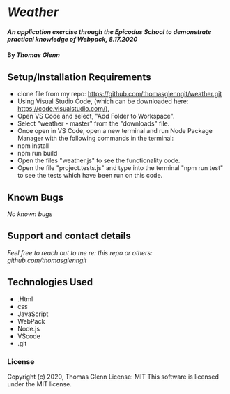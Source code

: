 # _Weather_

#### _An application exercise through the Epicodus School to demonstrate practical knowledge of Webpack, 8.17.2020_

#### By _**Thomas Glenn**_

## Setup/Installation Requirements



* clone file from my repo: https://github.com/thomasglenngit/weather.git
* Using Visual Studio Code, (which can be downloaded here: https://code.visualstudio.com/),
* Open VS Code and select, "Add Folder to Workspace".
* Select "weather - master" from the "downloads" file.
* Once open in VS Code, open a new terminal and run Node Package Manager with the following commands in the terminal:
* npm install
* npm run build
* Open the files "weather.js" to see the functionality code.
* Open the file "project.tests.js" and type into the terminal "npm run test" to see the tests which have been run on this code.

## Known Bugs

_No known bugs_

## Support and contact details

_Feel free to reach out to me re: this repo or others: github.com/thomasglenngit_

## Technologies Used

* .Html
* css
* JavaScript
* WebPack
* Node.js
* VScode
* .git


### License
Copyright (c) 2020, Thomas Glenn
License: MIT This software is licensed under the MIT license.
